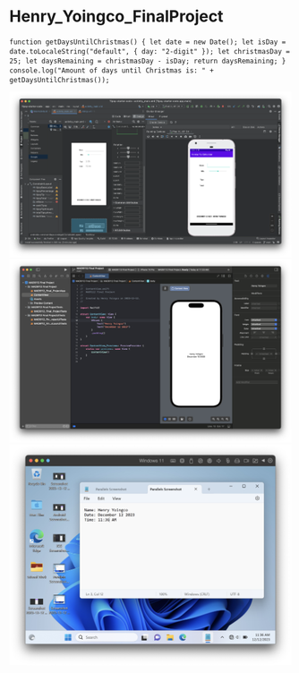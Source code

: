 # Henry_Yoingco_FinalProject

`function getDaysUntilChristmas() {
let date = new Date();
let isDay = date.toLocaleString("default", { day: "2-digit" });
let christmasDay = 25;
let daysRemaining = christmasDay - isDay;
return daysRemaining;
}
console.log("Amount of days until Christmas is: " + getDaysUntilChristmas());`

![Android Screenshot](./Android-Screenshot.png)
![iOS Screenshot](./iOS-Screenshot.png)
![Parallels Screenshot](./Parallels-Screenshot.png)
